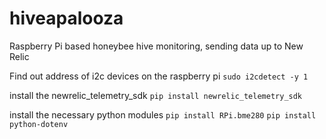 # hiveapalooza
Raspberry Pi based honeybee hive monitoring, sending data up to New Relic

Find out address of i2c devices on the raspberry pi
`sudo i2cdetect -y 1`

install the newrelic_telemetry_sdk
`pip install newrelic_telemetry_sdk`

install the necessary python modules
`pip install RPi.bme280`
`pip install python-dotenv`
